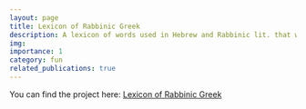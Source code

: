 ```yaml
---
layout: page
title: Lexicon of Rabbinic Greek
description: A lexicon of words used in Hebrew and Rabbinic lit. that were derived from Greek.
img:
importance: 1
category: fun
related_publications: true
---
```


You can find the project here: [Lexicon of Rabbinic Greek](https://braydenko.github.io/Jastrow-Klein-Dicts/)
